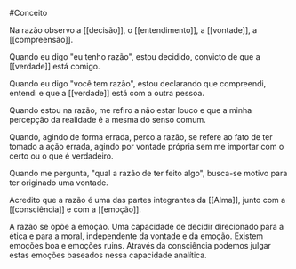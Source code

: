 #Conceito 

Na razão observo a [[decisão]], o [[entendimento]], a [[vontade]], a [[compreensão]].

Quando eu digo "eu tenho razão", estou decidido, convicto de que a [[verdade]] está comigo.

Quando eu digo "você tem razão", estou declarando que compreendi, entendi e que a [[verdade]] está com a outra pessoa. 

Quando estou na razão, me refiro a não estar louco e que a minha percepção da realidade é a mesma do senso comum.

Quando, agindo de forma errada, perco a razão, se refere ao fato de ter tomado a ação errada, agindo por vontade própria sem me importar com o certo ou o que é verdadeiro.

Quando me pergunta, "qual a razão de ter feito algo", busca-se motivo para ter originado uma vontade.

Acredito que a razão é uma das partes integrantes da [[Alma]], junto com a [[consciência]] e com a [[emoção]].

A razão se opõe a emoção. Uma capacidade de decidir direcionado para a ética e para a moral, independente da vontade e da emoção. Existem emoções boa e emoções ruins. Através da consciência podemos julgar estas emoções baseados nessa capacidade analítica. 